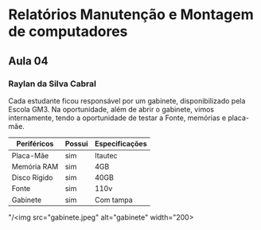 # Relatórios Manutenção e Montagem de computadores 
## Aula 04 
### Raylan da Silva Cabral 
Cada estudante ficou responsável por um gabinete, disponibilizado pela Escola GM3. Na oportunidade, além de abrir o gabinete, vimos internamente, tendo a oportunidade de testar a Fonte, memórias e placa-mãe. 

|Periféricos       | Possui  |Especificações 
-------------------|---------|--------------
|Placa-Mãe         |  sim	 | Itautec
|Memória RAM       |  sim    | 4GB
|Disco Rígido      |  sim	 | 40GB
|Fonte             |  sim    | 110v
|Gabinete          |  sim    | Com tampa
 

"/<img src="gabinete.jpeg" alt="gabinete" width="200>





 
